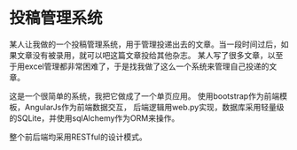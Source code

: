 投稿管理系统
==========

某人让我做的一个投稿管理系统，用于管理投递出去的文章。当一段时间过后，如果文章没有被录用，就可以吧这篇文章投给其他杂志。
某人写了很多文章，以至于用excel管理都非常困难了，于是找我做了这么一个系统来管理自己投递的文章。

这是一个很简单的系统，我把它做成了一个单页应用。
使用bootstrap作为前端模板，AngularJs作为前端数据交互，
后端逻辑用web.py实现，数据库采用轻量级的SQLite，并使用sqlAlchemy作为ORM来操作。

整个前后端均采用RESTful的设计模式。

